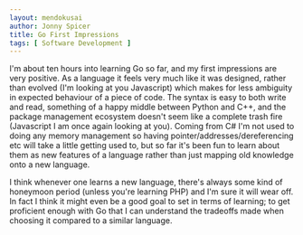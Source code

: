 ```yaml
---
layout: mendokusai
author: Jonny Spicer
title: Go First Impressions
tags: [ Software Development ]
---
```

I'm about ten hours into learning Go so far, and my first impressions are very positive. As a language it feels very much like it was designed, rather than evolved (I'm looking at you
Javascript) which makes for less ambiguity in expected behaviour of a piece of code. The syntax is easy to both write and read, something of a happy middle between Python and C++, and
the package management ecosystem doesn't seem like a complete trash fire (Javascript I am once again looking at you). Coming from C# I'm not used to doing any memory management so
having pointer/addresses/dereferencing etc will take a little getting used to, but so far it's been fun to learn about them as new features of a language rather than just mapping old
knowledge onto a new language.

I think whenever one learns a new language, there's always some kind of honeymoon period (unless you're learning PHP) and I'm sure it will wear off. In fact I think it might even be a
good goal to set in terms of learning; to get proficient enough with Go that I can understand the tradeoffs made when choosing it compared to a similar language.
